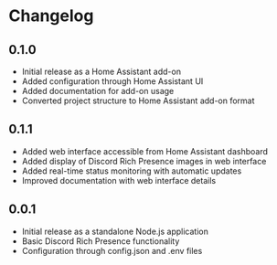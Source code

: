 # Changelog

## 0.1.0

- Initial release as a Home Assistant add-on
- Added configuration through Home Assistant UI
- Added documentation for add-on usage
- Converted project structure to Home Assistant add-on format

## 0.1.1

- Added web interface accessible from Home Assistant dashboard
- Added display of Discord Rich Presence images in web interface
- Added real-time status monitoring with automatic updates
- Improved documentation with web interface details

## 0.0.1

- Initial release as a standalone Node.js application
- Basic Discord Rich Presence functionality
- Configuration through config.json and .env files